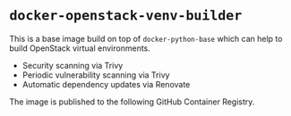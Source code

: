 # `docker-openstack-venv-builder`

This is a base image build on top of `docker-python-base` which can
help to build OpenStack virtual environments.

- Security scanning via Trivy
- Periodic vulnerability scanning via Trivy
- Automatic dependency updates via Renovate

The image is published to the following GitHub Container Registry.
